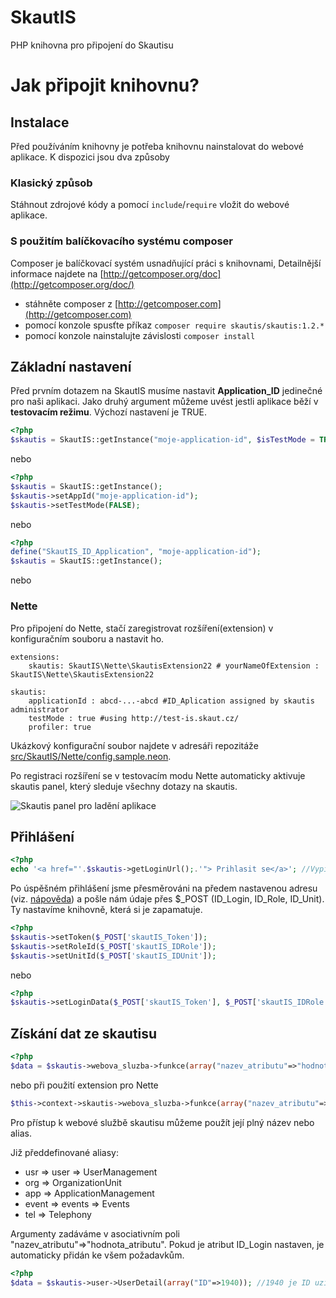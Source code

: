 SkautIS
=======

PHP knihovna pro připojení do Skautisu

# Jak připojit knihovnu?
## Instalace
Před používáním knihovny je potřeba knihovnu nainstalovat do webové aplikace. K dispozici jsou dva způsoby

### Klasický způsob
Stáhnout zdrojové kódy a pomocí ``include``/``require`` vložit do webové aplikace.

### S použitím balíčkovacího systému composer
Composer je balíčkovací systém usnadňující práci s knihovnami, Detailnější informace najdete na [http://getcomposer.org/doc](http://getcomposer.org/doc/)

* stáhněte composer z [http://getcomposer.com](http://getcomposer.com)
* pomocí konzole spusťte příkaz ``composer require skautis/skautis:1.2.*``
* pomocí konzole nainstalujte závislosti ``composer install``

## Základní nastavení
Před prvním dotazem na SkautIS musíme nastavit **Application_ID** jedinečné pro naši aplikaci. Jako druhý argument můžeme uvést jestli aplikace běží v **testovacím režimu**. Výchozí nastavení je TRUE.

```php
<?php
$skautis = SkautIS::getInstance("moje-application-id", $isTestMode = TRUE);
```

nebo

```php
<?php
$skautis = SkautIS::getInstance();
$skautis->setAppId("moje-application-id");
$skautis->setTestMode(FALSE);
```

nebo

```php
<?php
define("SkautIS_ID_Application", "moje-application-id");
$skautis = SkautIS::getInstance();
```

nebo
### Nette
Pro připojení do Nette, stačí zaregistrovat rozšíření(extension) v konfiguračním souboru a nastavit ho.

```
extensions:
    skautis: SkautIS\Nette\SkautisExtension22 # yourNameOfExtension : SkautIS\Nette\SkautisExtension22

skautis:
    applicationId : abcd-...-abcd #ID_Aplication assigned by skautis administrator
    testMode : true #using http://test-is.skaut.cz/
    profiler: true
```
Ukázkový konfigurační soubor najdete v adresáři repozitáže [src/SkautIS/Nette/config.sample.neon](https://github.com/sinacek/SkautIS/blob/master/src/SkautIS/Nette/config.sample.neon).

Po registraci rozšíření se v testovacím modu Nette automaticky aktivuje skautis panel, který sleduje všechny dotazy na skautis.

![Skautis panel pro ladění aplikace](skautis-panel.png)

## Přihlášení
```php
<?php
echo '<a href="'.$skautis->getLoginUrl();.'"> Prihlasit se</a>'; //Vypise odkaz pro prihlaseni do skautisu
```

Po úspěšném přihlášení jsme přesměrováni na předem nastavenou adresu (viz. [nápověda](http://is.skaut.cz/napoveda/programatori.3-naprogramovani-obslouzeni-uspesneho-prihlaseni-a-odhlaseni.ashx#Hodnoty_zaslan%C3%A9_webov%C3%A9_str%C3%A1nce_po_%C3%BAsp%C4%9B%C5%A1n%C3%A9m_p%C5%99ihl%C3%A1%C5%A1en%C3%AD_u%C5%BEivatele_0)) a pošle nám údaje přes $_POST
(ID_Login, ID_Role, ID_Unit). Ty nastavíme knihovně, která si je zapamatuje.

```php
<?php
$skautis->setToken($_POST['skautIS_Token']);  
$skautis->setRoleId($_POST['skautIS_IDRole']);  
$skautis->setUnitId($_POST['skautIS_IDUnit']);
```

nebo 

```php
<?php
$skautis->setLoginData($_POST['skautIS_Token'], $_POST['skautIS_IDRole'], $_POST['skautIS_IDUnit']);
```

## Získání dat ze skautisu
```php
<?php
$data = $skautis->webova_sluzba->funkce(array("nazev_atributu"=>"hodnota_atributu", ...));
```

nebo při použití extension pro Nette

```php
$this->context->skautis->webova_sluzba->funkce(array("nazev_atributu"=>"hodnota_atributu", ...));
```

Pro přístup k webové službě skautisu můžeme použít její plný název nebo alias.

Již předdefinované aliasy:

* usr => user => UserManagement
* org => OrganizationUnit
* app => ApplicationManagement
* event => events => Events
* tel => Telephony

Argumenty zadáváme v asociativním poli "nazev_atributu"=>"hodnota_atributu". Pokud je atribut ID_Login nastaven, je automaticky přidán ke všem požadavkům.

```php
<?php
$data = $skautis->user->UserDetail(array("ID"=>1940)); //1940 je ID uzivatele okres blansko
```

